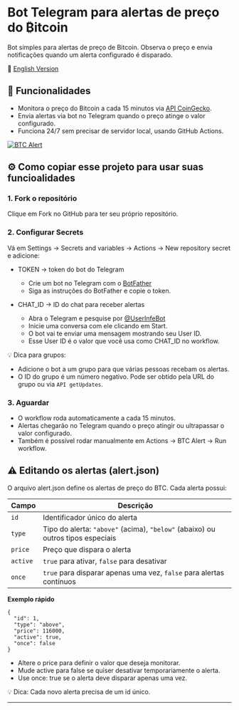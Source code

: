 # Bot Telegram para alertas de preço do ₿itcoin 

Bot simples para alertas de preço de Bitcoin. Observa o preço e envia notificações quando um alerta configurado é disparado.

📄 [English Version](README_english.md)

## 🚀 Funcionalidades

- Monitora o preço do Bitcoin a cada 15 minutos via [API CoinGecko](https://www.coingecko.com/pt-br).
- Envia alertas via bot no Telegram quando o preço atinge o valor configurado.
- Funciona 24/7 sem precisar de servidor local, usando GitHub Actions.

[![BTC Alert](https://github.com/ardnaile/btc-alert/actions/workflows/btc-alert.yml/badge.svg)](https://github.com/ardnaile/btc-alert/actions/workflows/btc-alert.yml)

## ⚙️ Como copiar esse projeto para usar suas funcioalidades

### 1. Fork o repositório

Clique em Fork no GitHub para ter seu próprio repositório.

### 2. Configurar Secrets

Vá em Settings → Secrets and variables → Actions → New repository secret e adicione:

- TOKEN → token do bot do Telegram
  - Crie um bot no Telegram com o [BotFather](https://t.me/botfather)
  - Siga as instruções do BotFather e copie o token.

- CHAT_ID → ID do chat para receber alertas
  - Abra o Telegram e pesquise por [@UserInfeBot](https://web.telegram.org/k/#@UserInfeBot)
  - Inicie uma conversa com ele clicando em Start.
  - O bot vai te enviar uma mensagem mostrando seu User ID.
  - Esse User ID é o valor que você usa como CHAT_ID no workflow.
  
💡 Dica para grupos:

- Adicione o bot a um grupo para que várias pessoas recebam os alertas.
- O ID do grupo é um número negativo. Pode ser obtido pela URL do grupo ou via `API getUpdates`.

### 3. Aguardar

- O workflow roda automaticamente a cada 15 minutos.
- Alertas chegarão no Telegram quando o preço atingir ou ultrapassar o valor configurado.
- Também é possível rodar manualmente em Actions → BTC Alert → Run workflow.

## ⚠ Editando os alertas (alert.json)
O arquivo alert.json define os alertas de preço do BTC. Cada alerta possui:

| Campo    | Descrição                                                                       |
| -------- | ------------------------------------------------------------------------------- |
| `id`     | Identificador único do alerta                                                   |
| `type`   | Tipo do alerta: `"above"` (acima), `"below"` (abaixo) ou outros tipos especiais |
| `price`  | Preço que dispara o alerta                                                      |
| `active` | `true` para ativar, `false` para desativar                                      |
| `once`   | `true` para disparar apenas uma vez, `false` para alertas contínuos             |

**Exemplo rápido**

```
{
  "id": 1,
  "type": "above",
  "price": 116000,
  "active": true,
  "once": false
}

```
- Altere o price para definir o valor que deseja monitorar.
- Mude active para false se quiser desativar temporariamente o alerta.
- Use once: true se o alerta deve disparar apenas uma vez.

💡 Dica: Cada novo alerta precisa de um id único.

---

